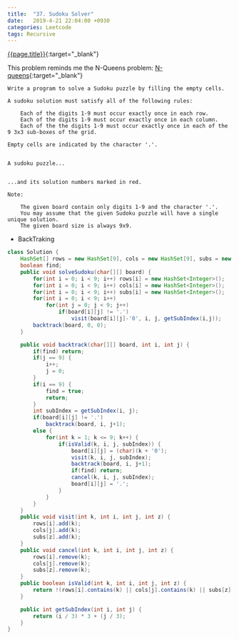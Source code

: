```yaml
---
title:  "37. Sudoku Solver"
date:   2019-4-21 22:04:00 +0930
categories: Leetcode
tags: Recursive
---
```


[{{page.title}}](https://leetcode.com/problems/sudoku-solver/){:target="_blank"}

This problem reminds me the N-Queens problem: [N-queens](https://curiouschild.github.io/leetcode/2019/04/03/n-queens.html){:target="_blank"}

    Write a program to solve a Sudoku puzzle by filling the empty cells.

    A sudoku solution must satisfy all of the following rules:

        Each of the digits 1-9 must occur exactly once in each row.
        Each of the digits 1-9 must occur exactly once in each column.
        Each of the the digits 1-9 must occur exactly once in each of the 9 3x3 sub-boxes of the grid.

    Empty cells are indicated by the character '.'.


    A sudoku puzzle...


    ...and its solution numbers marked in red.

    Note:

        The given board contain only digits 1-9 and the character '.'.
        You may assume that the given Sudoku puzzle will have a single unique solution.
        The given board size is always 9x9.




* BackTraking
```java
class Solution {
    HashSet[] rows = new HashSet[9], cols = new HashSet[9], subs = new HashSet[9];
    boolean find;
    public void solveSudoku(char[][] board) {
        for(int i = 0; i < 9; i++) rows[i] = new HashSet<Integer>();
        for(int i = 0; i < 9; i++) cols[i] = new HashSet<Integer>();
        for(int i = 0; i < 9; i++) subs[i] = new HashSet<Integer>();
        for(int i = 0; i < 9; i++)
            for(int j = 0; j < 9; j++)
                if(board[i][j] != '.')
                    visit(board[i][j]-'0', i, j, getSubIndex(i,j));
        backtrack(board, 0, 0);
    }

    public void backtrack(char[][] board, int i, int j) {
        if(find) return;
        if(j == 9) {
            i++;
            j = 0;
        }
        if(i == 9) {
            find = true;
            return;
        }
        int subIndex = getSubIndex(i, j);
        if(board[i][j] != '.')
            backtrack(board, i, j+1);
        else {
            for(int k = 1; k <= 9; k++) {
                if(isValid(k, i, j, subIndex)) {
                    board[i][j] = (char)(k + '0');
                    visit(k, i, j, subIndex);
                    backtrack(board, i, j+1);
                    if(find) return;
                    cancel(k, i, j, subIndex);
                    board[i][j] = '.';
                }
            }
        }
    }
    public void visit(int k, int i, int j, int z) {
        rows[i].add(k);
        cols[j].add(k);
        subs[z].add(k);
    }
    public void cancel(int k, int i, int j, int z) {
        rows[i].remove(k);
        cols[j].remove(k);
        subs[z].remove(k);
    }
    public boolean isValid(int k, int i, int j, int z) {
        return !(rows[i].contains(k) || cols[j].contains(k) || subs[z].contains(k));
    }

    public int getSubIndex(int i, int j) {
        return (i / 3) * 3 + (j / 3);
    }
}
```
